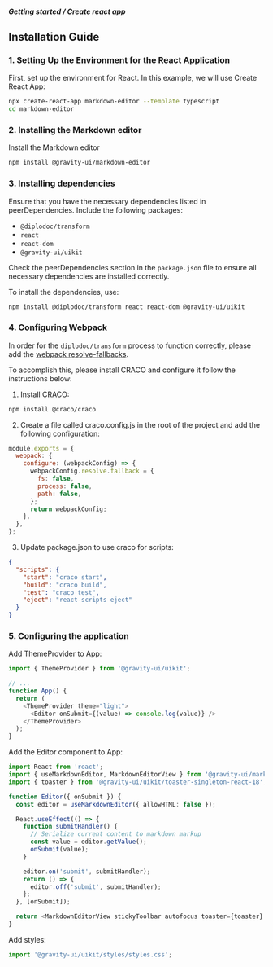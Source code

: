 ##### Getting started / Create react app

## Installation Guide

### 1. Setting Up the Environment for the React Application
First, set up the environment for React. In this example, we will use Create React App:

```bash
npx create-react-app markdown-editor --template typescript
cd markdown-editor
```

### 2. Installing the Markdown editor
Install the Markdown editor

```bash
npm install @gravity-ui/markdown-editor
```

### 3. Installing dependencies
Ensure that you have the necessary dependencies listed in peerDependencies. Include the following packages:
- `@diplodoc/transform`
- `react`
- `react-dom`
- `@gravity-ui/uikit`

Check the peerDependencies section in the `package.json` file to ensure all necessary dependencies are installed correctly.

To install the dependencies, use:

```bash
npm install @diplodoc/transform react react-dom @gravity-ui/uikit
```

### 4. Configuring Webpack
In order for the `diplodoc/transform` process to function correctly, please add the [webpack resolve-fallbacks](https://webpack.js.org/configuration/resolve/#resolvefallback).

To accomplish this, please install CRACO and configure it follow the instructions below:

1. Install CRACO:

```bash
npm install @craco/craco
```
2. Create a file called craco.config.js in the root of the project and add the following configuration:

```javascript
module.exports = {
  webpack: {
    configure: (webpackConfig) => {
      webpackConfig.resolve.fallback = {
        fs: false,
        process: false,
        path: false,
      };
      return webpackConfig;
    },
  },
};
```
3. Update package.json to use craco for scripts:

```json
{
  "scripts": {
    "start": "craco start",
    "build": "craco build",
    "test": "craco test",
    "eject": "react-scripts eject"
  }
}
```
### 5. Configuring the application
Add ThemeProvider to App:

```ts
import { ThemeProvider } from '@gravity-ui/uikit';

// ...
function App() {
  return (
    <ThemeProvider theme="light">
      <Editor onSubmit={(value) => console.log(value)} />
    </ThemeProvider>
  );
}
```
Add the Editor component to App:

```ts
import React from 'react';
import { useMarkdownEditor, MarkdownEditorView } from '@gravity-ui/markdown-editor';
import { toaster } from '@gravity-ui/uikit/toaster-singleton-react-18';

function Editor({ onSubmit }) {
  const editor = useMarkdownEditor({ allowHTML: false });

  React.useEffect(() => {
    function submitHandler() {
      // Serialize current content to markdown markup
      const value = editor.getValue();
      onSubmit(value);
    }

    editor.on('submit', submitHandler);
    return () => {
      editor.off('submit', submitHandler);
    };
  }, [onSubmit]);

  return <MarkdownEditorView stickyToolbar autofocus toaster={toaster} editor={editor} />;
}
```
Add styles:

```ts
import '@gravity-ui/uikit/styles/styles.css';
```
